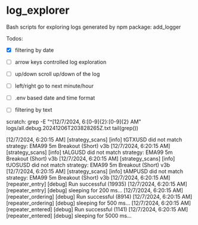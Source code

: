 # log_explorer
Bash scripts for exploring logs generated by npm package: add_logger

Todos:
 * [x] filtering by date
 * [ ] arrow keys controlled log exploration
 * [ ] up/down scroll up/down of the log
 * [ ] left/right go to next minute/hour
 * [ ] .env based date and time format
 * [ ] filtering by text



scratch:
grep -E "^\[12/7/2024, 6\:[0-9]{2}:[0-9]{2} AM" logs/all.debug.20241206T203828265Z.txt
tail(grep())


[12/7/2024, 6:20:15 AM] [strategy_scans] [info] tGTXUSD did not match strategy: EMA99 5m Breakout (Short) v3b
[12/7/2024, 6:20:15 AM] [strategy_scans] [info] tALGUSD did not match strategy: EMA99 5m Breakout (Short) v3b
[12/7/2024, 6:20:15 AM] [strategy_scans] [info] tUOSUSD did not match strategy: EMA99 5m Breakout (Short) v3b
[12/7/2024, 6:20:15 AM] [strategy_scans] [info] tAMPUSD did not match strategy: EMA99 5m Breakout (Short) v3b
[12/7/2024, 6:20:15 AM] [repeater_entry] [debug] Run successful (19935)
[12/7/2024, 6:20:15 AM] [repeater_entry] [debug] sleeping for 200 ms...
[12/7/2024, 6:20:15 AM] [repeater_ordering] [debug] Run successful (8914)
[12/7/2024, 6:20:15 AM] [repeater_ordering] [debug] sleeping for 500 ms...
[12/7/2024, 6:20:15 AM] [repeater_entered] [debug] Run successful (1141)
[12/7/2024, 6:20:15 AM] [repeater_entered] [debug] sleeping for 5000 ms...
